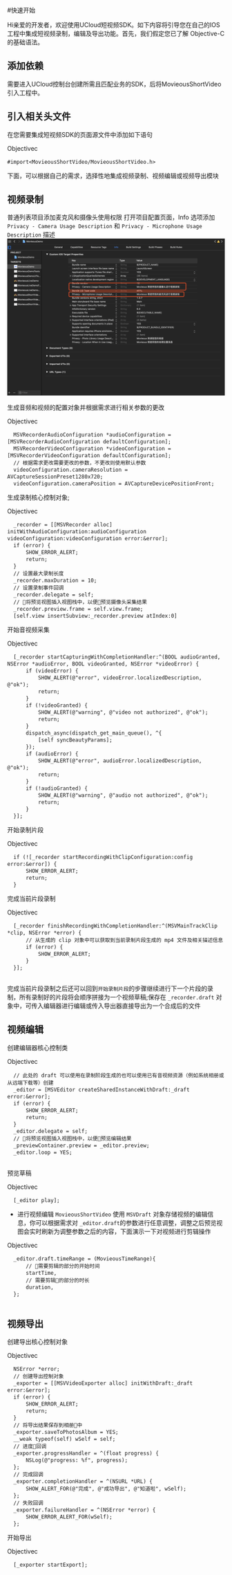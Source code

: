 #快速开始

Hi亲爱的开发者，欢迎使用UCloud短视频SDK。如下内容将引导您在自己的IOS工程中集成短视频录制，编辑及导出功能。首先，我们假定您已了解
Objective-C 的基础语法。

## 添加依赖
 需要进入UCloud控制台创建所需且匹配业务的SDK，后将MovieousShortVideo引入工程中。

## 引入相关头文件 
在您需要集成短视频SDK的页面源文件中添加如下语句

 Objectivec
 ```
 #import<MovieousShortVideo/MovieousShortVideo.h> 
 ```

下面，可以根据自己的需求，选择性地集成视频录制、视频编辑或视频导出模块 
## 视频录制 
普通列表项目添加麦克风和摄像头使用权限
打开项目配置页面，Info 选项添加 `Privacy - Camera Usage Description`
和 `Privacy - Microphone Usage Description` 描述
![](/images/short_sdk/ios/authorization.png)

生成音频和视频的配置对象并根据需求进行相关参数的更改
 
Objectivec

``` 
  MSVRecorderAudioConfiguration *audioConfiguration = [MSVRecorderAudioConfiguration defaultConfiguration];
  MSVRecorderVideoConfiguration *videoConfiguration = [MSVRecorderVideoConfiguration defaultConfiguration];
  // 根据需求更改需要更改的参数，不更改则使用默认参数
  videoConfiguration.cameraResolution = AVCaptureSessionPreset1280x720;
  videoConfiguration.cameraPosition = AVCaptureDevicePositionFront;
```

生成录制核心控制对象; 

Objectivec

```
  _recorder = [[MSVRecorder alloc] initWithAudioConfiguration:audioConfiguration videoConfiguration:videoConfiguration error:&error];
  if (error) {
      SHOW_ERROR_ALERT;
      return;
  }
  // 设置最大录制长度
  _recorder.maxDuration = 10;
  // 设置录制事件回调
  _recorder.delegate = self;
  // 将预览视图插入视图栈中，以便预览摄像头采集结果
  _recorder.preview.frame = self.view.frame;
  [self.view insertSubview:_recorder.preview atIndex:0]

```

开始音视频采集 

Objectivec

``` 
  [_recorder startCapturingWithCompletionHandler:^(BOOL audioGranted, NSError *audioError, BOOL videoGranted, NSError *videoError) {
      if (videoError) {
          SHOW_ALERT(@"error", videoError.localizedDescription, @"ok");
          return;
      }
      if (!videoGranted) {
          SHOW_ALERT(@"warning", @"video not authorized", @"ok");
          return;
      }
      dispatch_async(dispatch_get_main_queue(), ^{
          [self syncBeautyParams];
      });
      if (audioError) {
          SHOW_ALERT(@"error", audioError.localizedDescription, @"ok");
          return;
      }
      if (!audioGranted) {
          SHOW_ALERT(@"warning", @"audio not authorized", @"ok");
          return;
      }
  }];

```

开始录制片段

Objectivec

``` 
  if (![_recorder startRecordingWithClipConfiguration:config error:&error]) {
      SHOW_ERROR_ALERT;
      return;
  } 
```
完成当前片段录制 

Objectivec

``` 
  [_recorder finishRecordingWithCompletionHandler:^(MSVMainTrackClip *clip, NSError *error) {
      // 从生成的 clip 对象中可以获取到当前录制片段生成的 mp4 文件及相关描述信息
      if (error) {
          SHOW_ERROR_ALERT;
      }
  }];
  
```
完成当前片段录制之后还可以回到`开始录制片段`的步骤继续进行下一个片段的录制，所有录制好的片段将会顺序拼接为一个视频草稿;保存在
`_recorder.draft` 对象中，可传入编辑器进行编辑或传入导出器直接导出为一个合成后的文件

## 视频编辑
 创建编辑器核心控制类
  
 Objectivec

``` 
  // 此处的 draft 可以使用在录制阶段生成的也可以使用已有音视频资源（例如系统相册或从远端下载等）创建
  _editor = [MSVEditor createSharedInstanceWithDraft:_draft error:&error];
  if (error) {
      SHOW_ERROR_ALERT;
      return;
  }
  _editor.delegate = self;
  // 将预览视图插入视图栈中，以便预览编辑结果
  _previewContainer.preview = _editor.preview;
  _editor.loop = YES;
  
```
预览草稿 

Objectivec

``` 
  [_editor play];
```

- 进行视频编辑 `MovieousShortVideo` 使用 `MSVDraft`
对象存储视频的编辑信息，你可以根据需求对
`_editor.draft`的参数进行任意调整，调整之后预览视图会实时刷新为调整参数之后的内容，下面演示一下对视频进行剪辑操作

Objectivec

``` 
  _editor.draft.timeRange = (MovieousTimeRange){
      // 需要剪辑的部分的开始时间
      startTime,
      // 需要剪辑的部分的时长
      duration,
  };
  
```
## 视频导出 
创建导出核心控制对象 

Objectivec

``` 
  NSError *error;
  // 创建导出控制对象
  _exporter = [[MSVVideoExporter alloc] initWithDraft:_draft error:&error];
  if (error) {
      SHOW_ERROR_ALERT;
      return;
  }
  // 将导出结果保存到相册中
  _exporter.saveToPhotosAlbum = YES;
  __weak typeof(self) wSelf = self;
  // 进度回调
  _exporter.progressHandler = ^(float progress) {
      NSLog(@"progress: %f", progress);
  };
  // 完成回调
  _exporter.completionHandler = ^(NSURL *URL) {
      SHOW_ALERT_FOR(@"完成", @"成功导出", @"知道啦", wSelf);
  };
  // 失败回调
  _exporter.failureHandler = ^(NSError *error) {
      SHOW_ERROR_ALERT_FOR(wSelf);
  };
```
开始导出 

Objectivec

``` 
  [_exporter startExport];
```


